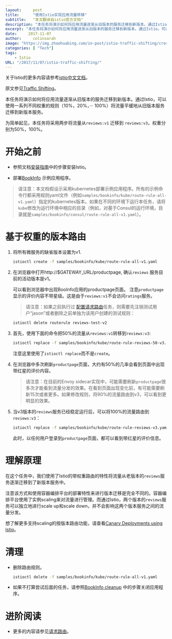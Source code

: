 ```yaml
---
layout:     post
title:      "使用Istio实现应用流量转移"
subtitle:   "本文翻译自istio官方文档"
description: "本任务将演示如何将应用流量逐渐从旧版本的服务迁移到新版本。通过Istio，可以使用一系列不同权重的规则（10%，20%，··· 100%）将流量平缓地从旧版本服务迁移到新版本服务。"
excerpt: "本任务将演示如何将应用流量逐渐从旧版本的服务迁移到新版本。通过Istio，可以使用一系列不同权重的规则（10%，20%，··· 100%）将流量平缓地从旧版本服务迁移到新版本服务。"
date:     2017-11-07
author:     colinsarah
image: "https://img.zhaohuabing.com/in-post/istio-traffic-shifting/crossroads.png"
categories: [ "Tech"]
tags:
    - Istio
URL: "/2017/11/07/istio-traffic-shifting/"
---
```


关于Istio的更多内容请参考[istio中文文档](http://istio.doczh.cn/)。

原文参见[Traffic Shifting](https://istio.io/docs/tasks/traffic-management/traffic-shifting.html)。

本任务将演示如何将应用流量逐渐从旧版本的服务迁移到新版本。通过Istio，可以使用一系列不同权重的规则（10%，20%，··· 100%）将流量平缓地从旧版本服务迁移到新版本服务。
<!--more-->
为简单起见，本任务将采用两步将流量从`reviews:v1` 迁移到 `reviews:v3`，权重分别为50%，100%。


# 开始之前

* 参照文档[安装指南](http://istio.doczh.cn/docs/setup/kubernetes/index.html)中的步骤安装Istio。

* 部署[BookInfo](http://istio.doczh.cn/docs/guides/bookinfo.html) 示例应用程序。

>  请注意：本文档假设示采用kubernetes部署示例应用程序。所有的示例命令行都采用规则yaml文件（例如`samples/bookinfo/kube/route-rule-all-v1.yaml`）指定的kubernetes版本。如果在不同的环境下运行本任务，请将`kube`修改为运行环境中相应的目录（例如，对基于Consul的运行环境，目录就是`samples/bookinfo/consul/route-rule-all-v1.yaml`）。


# 基于权重的版本路由

1. 将所有微服务的缺省版本设置为v1.

   ```bash
   istioctl create -f samples/bookinfo/kube/route-rule-all-v1.yaml
   ```

1. 在浏览器中打开http://$GATEWAY_URL/productpage,  确认`reviews` 服务目前的活动版本是v1。

   可以看到浏览器中出现BooInfo应用的productpage页面。
   注意`productpage`显示的评价内容不带星级。这是由于`reviews:v1`不会访问`ratings`服务。

   > 请注意：如果之前执行过 [配置请求路由](http://istio.doczh.cn/docs/tasks/traffic-management/request-routing.html)任务，则需要先注销测试用户“jason”或者删除之前单独为该用户创建的测试规则：

     ```bash
     istioctl delete routerule reviews-test-v2
     ```

1. 首先，使用下面的命令把50%的流量从`reviews:v1`转移到`reviews:v3`:

   ```bash
   istioctl replace -f samples/bookinfo/kube/route-rule-reviews-50-v3.yaml
   ```

   注意这里使用了`istioctl replace`而不是`create`。

1. 在浏览器中多次刷新`productpage`页面，大约有50%的几率会看到页面中出现带红星的评价内容。

   > 请注意：在目前的Envoy sidecar实现中，可能需要刷新`productpage`很多次才能看到流量分发的效果。在看到页面出现变化前，有可能需要刷新15次或者更多。如果修改规则，将90%的流量路由到v3，可以看到更明显的效果。

1. 当v3版本的`reviews`服务已经稳定运行后，可以将100%的流量路由到`reviews:v3`：

   ```bash
   istioctl replace -f samples/bookinfo/kube/route-rule-reviews-v3.yaml
   ```

   此时，以任何用户登录到`productpage`页面，都可以看到带红星的评价信息。

# 理解原理

在这个任务中，我们使用了Istio的带权重路由的特性将流量从老版本的`reviews`服务逐渐迁移到了新版本服务中。

注意该方式和使用容器编排平台的部署特性来进行版本迁移是完全不同的。容器编排平台使用了实例scaling来对流量进行管理。而通过Istio，两个版本的`reviews`服务可以独立地进行scale up和scale down，并不会影响这两个版本服务之间的流量分发。

想了解更多支持scaling的按版本路由功能，请查看[Canary Deployments using Istio](https://istio.io/blog/canary-deployments-using-istio.html)。

# 清理

* 删除路由规则。

  ```bash
  istioctl delete -f samples/bookinfo/kube/route-rule-all-v1.yaml
  ```

* 如果不打算尝试后面的任务，请参照[BookInfo cleanup](http://istio.doczh.cn/docs/guides/bookinfo.html#cleanup) 中的步骤关闭应用程序。


# 进阶阅读

* 更多的内容请参见[请求路由](http://istio.doczh.cn/docs/concepts/traffic-management/rules-configuration.html)。
